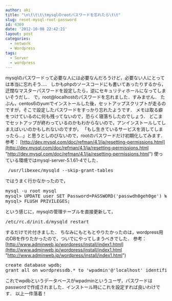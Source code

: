 ```yaml
---
author: aki
title: "\n\t\t\t\tmysqlのrootパスワードを忘れたら\t\t"
slug: reset-mysql-root-password
id: 4369
date: '2012-10-08 22:42:21'
layout: post
categories:
  - network
  - Wordpress
tags:
  - Server
  - wordpress
---
```


mysqlのパスワードって必要な人には必要なんだろうけど，必要ない人にとっては本当に忘れそう…． しかもphpのソースコードにも書いてあったりするから，迂闊なマスターパスワードを設定したら，逆にセキュリティホールになってしまいそうだし． で，root@localhostのパスワードを忘れました．すみません． たぶん，centos6のyumでインストールした後，セットアップスクリプトが走るのですが，そこで設定したパスワードをすっかり忘れたようです． メモは取る癖をつけているのに何も残ってないので，恐らく寝落ちしたのでしょう． どこまでセットアップが終わっているのかもわからないので，アンインストールしてしまえばいいのかもしれないのですが， 「もし生きているサービスを消してしまったら…」と思うとしのびないので，rootのパスワードだけ初期化してみます． 参考： [http://dev.mysql.com/doc/refman/4.1/ja/resetting-permissions.html](http://dev.mysql.com/doc/refman/4.1/ja/resetting-permissions.html "http://dev.mysql.com/doc/refman/4.1/ja/resetting-permissions.html") 使っている環境ではmysql-server-5.1.61-4でした．

<pre> /usr/libexec/mysqld --skip-grant-tables</pre>

ではうまく行かなかったので，

<pre>mysql -u root mysql
mysql> UPDATE user SET Password=PASSWORD('passwdh0geh0ge') WHERE User='root';
mysql> FLUSH PRIVILEGES;</pre>

という感じに，mysqlの管理テーブルを直接更新して，

<pre>/etc/rc.d/init.d/mysqld restart</pre>

するだけで片付きました． ちなみにもともとやりたかったのは，wordpress用のDBを作りたかったので，ついでにやってしまうべきでした． 参考：[http://www.adminweb.jp/wordpress/install/index1.html](http://www.adminweb.jp/wordpress/install/index1.html "http://www.adminweb.jp/wordpress/install/index1.html")

<pre>create database wpdb;
grant all on wordpressdb.* to 'wpadmin'@'localhost' identified by 'password';</pre>

これでwpdbというデータベースがwpadminというユーザ，パスワードはpasswordで作成されました．インストール時にこれを設定すれば良いわけです． 以上一件落着！